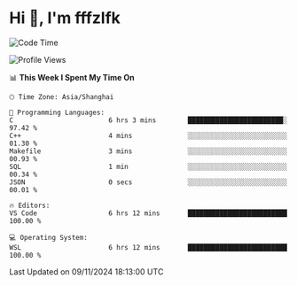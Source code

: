 # Hi 👋, I'm fffzlfk

<!--START_SECTION:waka-->
![Code Time](http://img.shields.io/badge/Code%20Time-986%20hrs%2040%20mins-blue)

![Profile Views](http://img.shields.io/badge/Profile%20Views-0-blue)

📊 **This Week I Spent My Time On** 

```text
🕑︎ Time Zone: Asia/Shanghai

💬 Programming Languages: 
C                        6 hrs 3 mins        ████████████████████████░   97.42 % 
C++                      4 mins              ░░░░░░░░░░░░░░░░░░░░░░░░░   01.30 % 
Makefile                 3 mins              ░░░░░░░░░░░░░░░░░░░░░░░░░   00.93 % 
SQL                      1 min               ░░░░░░░░░░░░░░░░░░░░░░░░░   00.34 % 
JSON                     0 secs              ░░░░░░░░░░░░░░░░░░░░░░░░░   00.01 % 

🔥 Editors: 
VS Code                  6 hrs 12 mins       █████████████████████████   100.00 % 

💻 Operating System: 
WSL                      6 hrs 12 mins       █████████████████████████   100.00 % 
```


 Last Updated on 09/11/2024 18:13:00 UTC
<!--END_SECTION:waka-->
